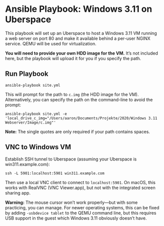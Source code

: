 # Ansible Playbook: Windows 3.11 on Uberspace

This playbook will set up an Uberspace to host a Windows 3.11 VM running a web server on port 80 and make it available behind a per-user NGINX service. QEMU will be used for virtualization.

**You will need to provide your own HDD image for the VM.** It’s not included here, but the playbook will upload it for you if you specify the path.

## Run Playbook

```
ansible-playbook site.yml
```

This will prompt for the path to `c.img` (the HDD image for the VM). Alternatively, you can specify the path on the command-line to avoid the prompt:

```
ansible-playbook site.yml -e 'local_drive_c_img="/Users/aaron/Documents/Projekte/2020/Windows 3.11 Webserver/Image/c.img"'
```

**Note:** The single quotes are only required if your path contains spaces.

## VNC to Windows VM

Establish SSH tunnel to Uberspace (assuming your Uberspace is win311.example.com):

```
ssh -L 5901:localhost:5901 win311.example.com
```

Then use a local VNC client to connect to `localhost:5901`. On macOS, this works with RealVNC (VNC Viewer.app), but not with the integrated screen sharing app.

**Warning:** The mouse cursor won’t work properly—but with some practicing, you can manage. For newer operating systems, this can be fixed by adding `-usbdevice tablet` to the QEMU command line, but this requires USB support in the guest which Windows 3.11 obviously doesn’t have.

